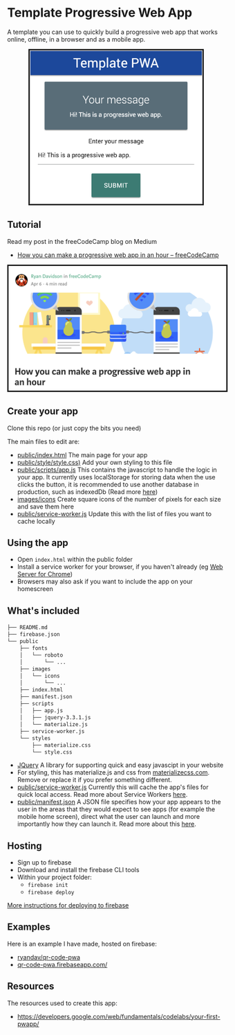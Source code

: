 # Template Progressive Web App

A template you can use to quickly build a progressive web app that works online, offline, in a browser and as a mobile app.

<p align="center">
<img src="images/Screenshot.png" width="400" border="3">
</p>

## Tutorial

Read my post in the freeCodeCamp blog on Medium

- [How you can make a progressive web app in an hour – freeCodeCamp](https://medium.freecodecamp.org/how-you-can-make-a-progressive-web-app-in-an-hour-7e36d560610e)

<p align="center">
  <a href="https://medium.freecodecamp.org/how-you-can-make-a-progressive-web-app-in-an-hour-7e36d560610e">
    <img src="images/progressive-web-app-in-an-hour.png" border="3">
  </a>
</p>

## Create your app

Clone this repo (or just copy the bits you need)

The main files to edit are:  
- [public/index.html](public/index.html) The main page for your app
- [public/style/style.css)](public/style/style.css) Add your own styling to this file
- [public/scripts/app.js](public/scripts/app.js) This contains the javascript to handle the logic in your app. It currently uses localStorage for storing data when the use clicks the button, it is recommended to use another database in production, such as indexedDb (Read more [here](https://developers.google.com/web/fundamentals/codelabs/your-first-pwapp/#intercept_the_network_request_and_cache_the_response))
- [images/icons](images/icons) Create square icons of the number of pixels for each size and save them here
- [public/service-worker.js](public/service-worker.js) Update this with the list of files you want to cache locally

## Using the app

- Open `index.html` within the public folder
- Install a service worker for your browser, if you haven't already (eg [Web Server for Chrome](https://developers.google.com/web/fundamentals/codelabs/your-first-pwapp/#install_and_verify_web_server))
- Browsers may also ask if you want to include the app on your homescreen

## What's included

```
├── README.md
├── firebase.json
└── public
    ├── fonts
    │   └── roboto
    │       └── ...
    ├── images
    │   └── icons
    │       └── ...
    ├── index.html
    ├── manifest.json
    ├── scripts
    │   ├── app.js
    │   ├── jquery-3.3.1.js
    │   └── materialize.js
    ├── service-worker.js
    └── styles
        ├── materialize.css
        └── style.css
```

- [JQuery](https://jquery.com/) A library for supporting quick and easy javascipt in your website
- For styling, this has materialize.js and css from [materializecss.com](http://materializecss.com/). Remove or replace it if you prefer something different.
- [public/service-worker.js](public/service-worker.js) Currently this will cache the app's files for quick local access. Read more about Service Workers [here](https://developers.google.com/web/fundamentals/primers/service-workers/).
- [public/manifest.json](public/manifest.json) A JSON file specifies how your app appears to the user in the areas that they would expect to see apps (for example the mobile home screen), direct what the user can launch and more importantly how they can launch it. Read more about this [here](https://developers.google.com/web/fundamentals/codelabs/your-first-pwapp/#support_native_integration).

## Hosting

- Sign up to firebase  
- Download and install the firebase CLI tools  
- Within your project folder:
  - `firebase init`
  - `firebase deploy`

[More instructions for deploying to firebase](https://developers.google.com/web/fundamentals/codelabs/your-first-pwapp/#deploy_to_firebase)

## Examples

Here is an example I have made, hosted on firebase:
- [ryandav/qr-code-pwa](https://github.com/ryandav/qr-code-pwa)
- [qr-code-pwa.firebaseapp.com/](https://qr-code-pwa.firebaseapp.com/)

## Resources

The resources used to create this app:

- https://developers.google.com/web/fundamentals/codelabs/your-first-pwapp/
